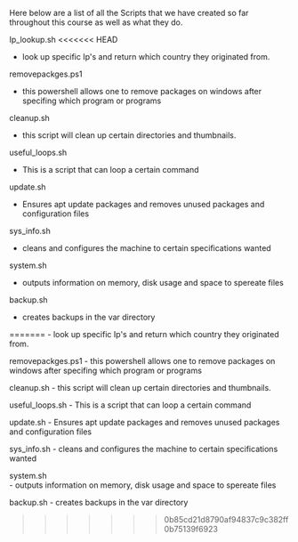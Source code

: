 Here below are a list of all the Scripts that we have created so far throughout this course as well as what they do.

Ip_lookup.sh
<<<<<<< HEAD
- look up specific Ip's and return which country they originated from.

removepackges.ps1
- this powershell allows one to remove packages on windows after specifing which program or programs

cleanup.sh 
- this script will clean up certain directories and thumbnails.

useful_loops.sh
-  This is a script that can loop a certain command 

update.sh
- Ensures apt update packages and removes unused packages and configuration files

sys_info.sh
- cleans and configures the machine to certain specifications wanted

system.sh	
- outputs information on memory, disk usage and space to spereate files 

backup.sh
- creates backups in the var directory
	
=======
	- look up specific Ip's and return which country they originated from.

removepackges.ps1
	- this powershell allows one to remove packages on windows after specifing which program or programs

cleanup.sh 
	- this script will clean up certain directories and thumbnails.

useful_loops.sh
	-  This is a script that can loop a certain command 

update.sh
	- Ensures apt update packages and removes unused packages and configuration files

sys_info.sh
	- cleans and configures the machine to certain specifications wanted

system.sh	
	- outputs information on memory, disk usage and space to spereate files 

backup.sh
	- creates backups in the var directory
	
>>>>>>> 0b85cd21d8790af94837c9c382ff0b75139f6923
